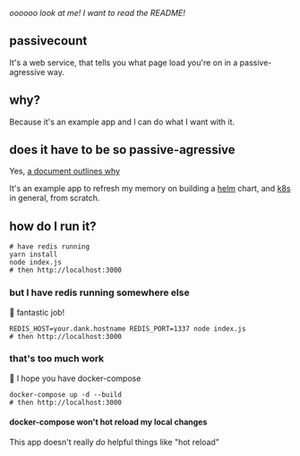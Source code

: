 _oooooo look at me! I want to read the README!_

## passivecount

It's a web service, that tells you what page load you're on in a passive-agressive way.

## why?

Because it's an example app and I can do what I want with it.

## does it have to be so passive-agressive

Yes, [a document outlines why](README.md)

It's an example app to refresh my memory on building a [helm](https://helm.sh) chart, and [k8s](https://kubernetes.io) in general, from scratch.

## how do I run it?

    # have redis running
    yarn install
    node index.js
    # then http://localhost:3000

### but I have redis running somewhere else

🏅 fantastic job!

    REDIS_HOST=your.dank.hostname REDIS_PORT=1337 node index.js
    # then http://localhost:3000

### that's too much work

🥈 I hope you have docker-compose

    docker-compose up -d --build
    # then http://localhost:3000

#### docker-compose won't hot reload my local changes

This app doesn't really _do_ helpful things like "hot reload"
